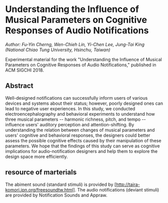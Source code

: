# Understanding the Influence of Musical Parameters on Cognitive Responses of Audio Notifications
*Author: Fu-Yin Cherng, Wen-Chieh Lin, Yi-Chen Lee, Jung-Tai King (National Chiao Tung University, Hsinchu, Taiwan)*

Experimental material for the work "Understanding the Influence of Musical Parameters on Cognitive Responses of Audio Notifications," published in ACM SIGCHI 2018.

## Abstract
Well-designed notifications can successfully inform users of various devices and systems about their status; however, poorly designed ones can lead to negative user experiences. 
In this study, we conducted electroencephalography and behavioral experiments to understand how three musical parameters -- harmonic richness, pitch, and tempo -- influence users' auditory perception and attention-shifting. By understanding the relation between changes of musical parameters and users' cognitive and behavioral responses, the designers could better assess the possible cognitive effects caused by their manipulation of these parameters. We hope that the findings of this study can serve as cognitive implications for audio-notification designers and help them to explore the design space more efficiently.

## resource of marterials 
The abiment sound (standard stimuli) is provided by [http://taira-komori.jpn.org/freesoundtw.html].
The audio notifications (deviant stimuli) are provided by Notification Sounds and Appraw.
